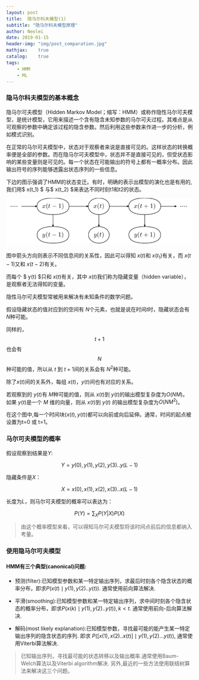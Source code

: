 ```yaml
---
layout: post
title:  隐马尔科夫模型(1)
subtitle: "隐马尔科夫模型原理"
author: Neolei
date: 2019-01-15
header-img: "img/post_comparation.jpg"
mathjax:    true
catalog:    true
tags:
    - HMM
    - ML
---
```

### 隐马尔科夫模型的基本概念

隐马尔可夫模型（Hidden Markov Model；缩写：HMM）或称作隐性马尔可夫模型，是统计模型，它用来描述一个含有隐含未知参数的马尔可夫过程。其难点是从可观察的参数中确定该过程的隐含参数。然后利用这些参数来作进一步的分析，例如模式识别。

在正常的马尔可夫模型中，状态对于观察者来说是直接可见的。这样状态的转换概率便是全部的参数。而在隐马尔可夫模型中，状态并不是直接可见的，但受状态影响的某些变量则是可见的。每一个状态在可能输出的符号上都有一概率分布。因此输出符号的序列能够透露出状态序列的一些信息。

下边的图示强调了HMM的状态变迁。有时，明确的表示出模型的演化也是有用的,我们用$ x(t_1) $ 与$ x(t_2) $来表达不同时刻t1和t2的状态。

![](/img/hmm_2.png)

图中箭头方向则表示不同信息间的关系性，因此可以得知 $x(t)$和 $x(t_1)$有关，而 $x(t-1)$又和 $x(t-2)$有关。

而每个 $ y(t) $只和 $x(t)$有关，其中 $x(t)$我们称为隐藏变量（hidden variable），是观察者无法得知的变量。

隐性马尔可夫模型常被用来解决有未知条件的数学问题。

假设隐藏状态的值对应到的空间有 $N$个元素，也就是说在时间$t$时，隐藏状态会有 $N$种可能。

同样的， $$ t+1 $$也会有 $$ N $$ 种可能的值，所以从 $t$ 到 $t+1$间的关系会有 $N^2$种可能。

除了$x(t)$间的关系外，每组 $x(t)$，$y(t)$间也有对应的关系。

若观察到的 $y(t)$有 $M$种可能的值，则从 $x(t)$到 $y(t)$的输出模型复杂度为$O(NM)$。如果 $y(t)$是一个 $M$ 维的向量，则从 $x(t)$到 $y(t)$ 的输出模型复杂度为$O(NM^2)$。

在这个图中,每一个时间块$(x(t), y(t))$都可以向前或向后延伸。通常，时间的起点被设置为t=0 或 t=1。

### 马尔可夫模型的概率

假设观察到结果是$Y$:

$$ Y = y(0), y(1), y(2), y(3)..y(L-1)$$

隐藏条件是$X$：

$$ X = x(0), x(1), x(2), x(3)..x(L-1)$$

长度为$L$，则马尔可夫模型的概率可以表达为：

$$P(Y) = \sum_{X}P(Y|X)P(X)$$

>由这个概率模型来看，可以得知马尔可夫模型将该时间点前后的信息都纳入考量。

### 使用隐马尔可夫模型

#### HMM有三个典型(canonical)问题:

* 预测(filter):已知模型参数和某一特定输出序列，求最后时刻各个隐含状态的概率分布，即求$P(x(t) \mid y(1),y(2)..y(t))$. 通常使用前向算法解决.

* 平滑(smoothing):已知模型参数和某一特定输出序列，求中间时刻各个隐含状态的概率分布，即求$P(x(k)\mid y(1),y(2)..y(t)), k<t$. 通常使用前向-后向算法解决.

* 解码(most likely explanation):已知模型参数，寻找最可能的能产生某一特定输出序列的隐含状态的序列. 即求 $P([x(1), x(2)..x(t)]\mid y(1), y(2)...y(t))$, 通常使用Viterbi算法解决.

>已知输出序列，寻找最可能的状态转移以及输出概率.通常使用Baum-Welch算法以及Viterbi algorithm解决. 另外,最近的一些方法使用联结树算法来解决这三个问题。
